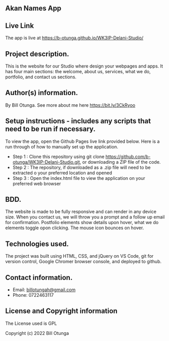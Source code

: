 ## Akan Names App

## Live Link
The app is live at https://b-otunga.github.io/WK3IP-Delani-Studio/
## Project description.
This is the website for our Studio where design your webpages and apps. It has four main sections: the welcome, about us, services, what we do, portfolio, and contact us sections. 
## Author(s) information.
By Bill Otunga. See more about me here https://bit.ly/3CkRyoo
## Setup instructions - includes any scripts that need to be run if necessary.
To view the app, open the Github Pages live link provided below.  Here is a run through of how to manually set up the application.

* Step 1 : Clone this repository using git clone https://github.com/b-otunga/WK3IP-Delani-Studio.git, or downloading a ZIP file of the code.
* Step 2 : The repository, if downloaded as a .zip file will need to be extracted o your preferred location and opened
* Step 3 : Open the index.html file to view the application on your preferred web browser
## BDD.
The website is made to be fully responsive and can render in any device size. When you contact us, we will throw you a prompt and a follow up email for confirmation. Postfolio elements show details upon hover, what we do elements toggle opon clicking. The mouse icon bounces on hover. 
## Technologies used.
The project was built using HTML, CSS, and jQuery on VS Code, git for version control, Google Chromer browser console, and deployed to github. 
## Contact information.
* Email: billotungah@gmail.com
* Phone: 0722463117
## License and Copyright information
The License used is GPL

Copyright (c) 2022 Bill Otunga